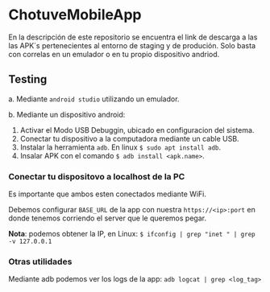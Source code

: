 # ChotuveMobileApp

En la descripción de este repositorio se encuentra el link de descarga a las
las APK´s pertenecientes al entorno de staging y de produción. Solo basta con
correlas en un emulador o en tu propio dispositivo andriod.

## Testing

a. Mediante `android studio` utilizando un emulador.

b. Mediante un dispositivo android:

  1. Activar el Modo USB Debuggin, ubicado en configuracion del sistema.
  2. Conectar tu dispositivo a la computadora mediante un cable USB.
  3. Instalar la herramienta `adb`. En linux `$ sudo apt install adb`.
  4. Insalar APK con el comando `$ adb install <apk.name>`.

### Conectar tu dispositovo a localhost de la PC

Es importante que ambos esten conectados mediante WiFi.

Debemos configurar `BASE_URL` de la app con nuestra `https://<ip>:port` en
donde tenemos corriendo el server que le queremos pegar.

**Nota**: podemos obtener la IP, en Linux: `$ ifconfig | grep "inet " | grep -v 127.0.0.1`

### Otras utilidades

Mediante adb podemos ver los logs de la app: `adb logcat | grep <log_tag>`
